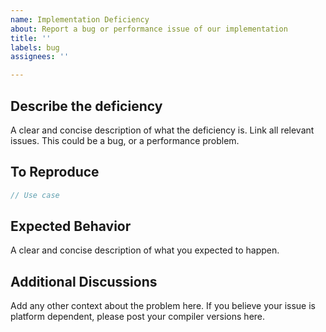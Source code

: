 ```yaml
---
name: Implementation Deficiency
about: Report a bug or performance issue of our implementation
title: ''
labels: bug
assignees: ''

---
```


<!--
Please follow our code of conduct when engaging in the Beman community:
https://github.com/bemanproject/beman/blob/main/docs/code_of_conduct.md
-->

## Describe the deficiency

A clear and concise description of what the deficiency is.
Link all relevant issues.
This could be a bug, or a performance problem.

## To Reproduce

```c++
// Use case
```

## Expected Behavior

A clear and concise description of what you expected to happen.

## Additional Discussions

Add any other context about the problem here.
If you believe your issue is platform dependent,
please post your compiler versions here.

